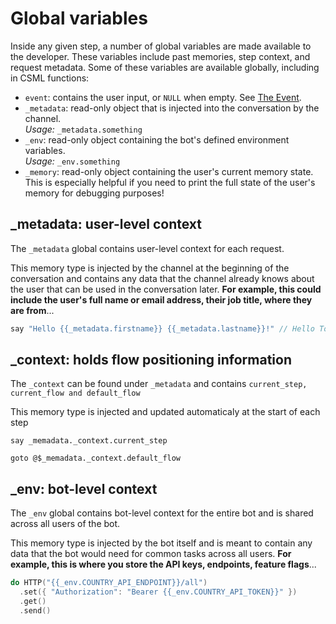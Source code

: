 # Global variables

Inside any given step, a number of global variables are made available to the developer. These variables include past memories, step context, and request metadata. Some of these variables are available globally, including in CSML functions:

* `event`: contains the user input, or `NULL` when empty. See [The Event](../the-event.md).
* `_metadata`: read-only object that is injected into the conversation by the channel.\
  _Usage:_ `_metadata.something`
* `_env`: read-only object containing the bot's defined environment variables.\
  _Usage:_ `_env.something`
* `_memory`: read-only object containing the user's current memory state. This is especially helpful if you need to print the full state of the user's memory for debugging purposes!

## \_metadata: user-level context

The `_metadata` global contains user-level context for each request.

This memory type is injected by the channel at the beginning of the conversation and contains any data that the channel already knows about the user that can be used in the conversation later. **For example, this could include the user's full name or email address, their job title, where they are from**...

```cpp
say "Hello {{_metadata.firstname}} {{_metadata.lastname}}!" // Hello Tony Stark!
```

## \_context: holds flow positioning information

The `_context` can be found under `_metadata` and contains   `current_step, current_flow and default_flow`&#x20;

This memory type is injected and updated automaticaly at the start of each step&#x20;

```
say _memadata._context.current_step

goto @$_memadata._context.default_flow
```

## \_env: bot-level context

The `_env` global contains bot-level context for the entire bot and is shared across all users of the bot.

This memory type is injected by the bot itself and is meant to contain any data that the bot would need for common tasks across all users. **For example, this is where you store the API keys, endpoints, feature flags**...

```cpp
do HTTP("{{_env.COUNTRY_API_ENDPOINT}}/all")
  .set({ "Authorization": "Bearer {{_env.COUNTRY_API_TOKEN}}" })
  .get()
  .send()
```
